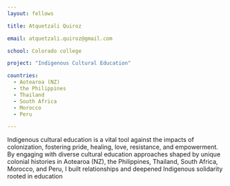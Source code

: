 ```yaml
---
layout: fellows

title: Atquetzali Quiroz

email: atquetzali.quiroz@gmail.com

school: Colorado college

project: "Indigenous Cultural Education"

countries:
  - Aotearoa (NZ)
  - the Philippines
  - Thailand
  - South Africa
  - Morocco
  - Peru

---
```


Indigenous cultural education is a vital tool against the impacts of colonization, fostering pride, healing, love, resistance, and empowerment. By engaging with diverse cultural education approaches shaped by unique colonial histories in Aotearoa (NZ), the Philippines, Thailand, South Africa, Morocco, and Peru, I built relationships and deepened Indigenous solidarity rooted in education
